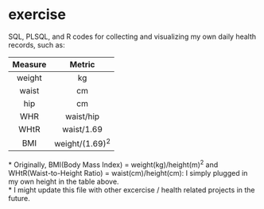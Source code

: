 # exercise

SQL, PLSQL, and R codes for collecting and visualizing my own daily health records, such as:

|**Measure**|**Metric**|
|:---------:|:--------:|
weight|kg
waist|cm
hip|cm
WHR|waist/hip
WHtR|waist/1.69
BMI|weight/(1.69)<sup>2</sup>

\* Originally, BMI(Body Mass Index) = weight(kg)/height(m)<sup>2</sup> and WHtR(Waist-to-Height Ratio) = waist(cm)/height(cm): I simply plugged in my own height in the table above.  
\* I might update this file with other excercise / health related projects in the future.
